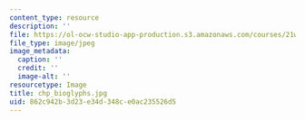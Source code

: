 ```yaml
---
content_type: resource
description: ''
file: https://ol-ocw-studio-app-production.s3.amazonaws.com/courses/21w-765j-interactive-and-non-linear-narrative-theory-and-practice-spring-2006/862c942b3d23e34d348ce0ac235526d5_chp_bioglyphs.jpg
file_type: image/jpeg
image_metadata:
  caption: ''
  credit: ''
  image-alt: ''
resourcetype: Image
title: chp_bioglyphs.jpg
uid: 862c942b-3d23-e34d-348c-e0ac235526d5
---
```

